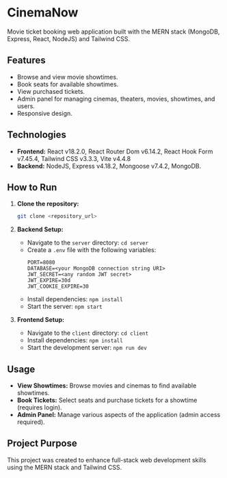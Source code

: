 # CinemaNow

Movie ticket booking web application built with the MERN stack (MongoDB, Express, React, NodeJS) and Tailwind CSS.

## Features

-   Browse and view movie showtimes.
-   Book seats for available showtimes.
-   View purchased tickets.
-   Admin panel for managing cinemas, theaters, movies, showtimes, and users.
-   Responsive design.

## Technologies

-   **Frontend:** React v18.2.0, React Router Dom v6.14.2, React Hook Form v7.45.4, Tailwind CSS v3.3.3, Vite v4.4.8
-   **Backend:** NodeJS, Express v4.18.2, Mongoose v7.4.2, MongoDB.

## How to Run

1.  **Clone the repository:**
    ```bash
    git clone <repository_url>
    ```

2.  **Backend Setup:**
    -   Navigate to the `server` directory: `cd server`
    -   Create a `.env` file with the following variables:
        ```
        PORT=8080
        DATABASE=<your MongoDB connection string URI>
        JWT_SECRET=<any random JWT secret>
        JWT_EXPIRE=30d
        JWT_COOKIE_EXPIRE=30
        ```
    -   Install dependencies: `npm install`
    -   Start the server: `npm start`

3.  **Frontend Setup:**
    -   Navigate to the `client` directory: `cd client`
    -   Install dependencies: `npm install`
    -   Start the development server: `npm run dev`

## Usage

-   **View Showtimes:** Browse movies and cinemas to find available showtimes.
-   **Book Tickets:** Select seats and purchase tickets for a showtime (requires login).
-   **Admin Panel:** Manage various aspects of the application (admin access required).

## Project Purpose

This project was created to enhance full-stack web development skills using the MERN stack and Tailwind CSS.
